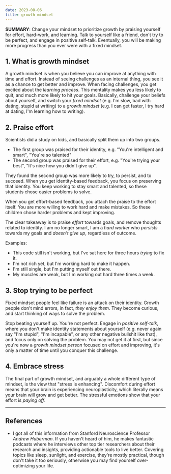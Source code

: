 ```yaml
---
date: 2023-08-06
title: growth mindset
---
```


**SUMMARY**: Change your mindset to prioritize growth by praising yourself for effort, hard-work, and learning. Talk to yourself like a friend, don't try to be perfect, and engage in positive self-talk. Eventually, you will be making more progress than you ever were with a fixed mindset.

## 1. What is growth mindset
A growth mindset is when you believe you can improve at anything with time and effort. Instead of seeing challenges as an internal thing, you see it as a chance to get better and improve. When facing challenges, you get excited about the *learning process*. This mentality makes you less likely to quit, and much more likely to hit your goals. Basically, challenge your beliefs about yourself, and switch your *fixed mindset* (e.g. I'm slow, bad with dating, stupid at writing) to a *growth mindset* (e.g. I can get faster, I try hard at dating, I'm learning how to writing).

## 2. Praise effort
Scientists did a study on kids, and basically split them up into two groups.
- The first group was praised for their identity, e.g. "You're intelligent and smart", "You're so talented"
- The second group was praised for their effort, e.g. "You're trying your best", "It's nice how you didn't give up".

They found the second group was more likely to try, to persist, and to succeed. When you get identity-based feedback, you focus on preserving that identity. You keep working to stay smart and talented, so these students chose easier problems to solve. 

When you get effort-based feedback, you attach the praise to the effort itself. You are more willing to work hard and make mistakes. So these children chose harder problems and kept improving.

The clear takeaway is to praise *effort* towards goals, and remove thoughts related to identity. I am no longer smart, I am a *hard worker* who *persists* towards my goals and *doesn't give up*, regardless of outcome.

Examples:
- This code still isn't working, but I've sat here for three hours *trying* to fix it.
- I'm not rich yet, but I'm working hard to make it happen.
- I'm still single, but I'm putting myself out there.
- My muscles are weak, but I'm working out hard three times a week.

## 3. Stop trying to be perfect
Fixed mindset people feel like failure is an attack on their identity. Growth people don't mind errors, in fact, *they enjoy them*. They become curious, and start thinking of ways to solve the problem.

Stop beating yourself up. You're not perfect. Engage in *positive self-talk*, where you don't make identity statements about yourself (e.g. never again say "I'm stupid", "I'm incapable", or any other negative bullshit like that), and focus only on solving the problem. You may not get it at first, but since you're now a *growth mindset person* focused on effort and improving, it's only a matter of time until you conquer this challenge.

## 4. Embrace stress
The final part of growth mindset, and arguably a whole different type of mindset, is the view that "stress is enhancing". Discomfort during effort means that your brain is experiencing neuroplasticity, which literally means your brain will grow and get better. The stressful emotions show that your effort is *paying off*. 

---
## References
- I got all of this information from Stanford Neuroscience Professor *Andrew Huberman*. If you haven't heard of him, he makes fantastic podcasts where he interviews other top tier researchers about their research and insights, providing actionable tools to live better. Covering topics like sleep, sunlight, and exercise, they're mostly practical, though don't take it too seriously, otherwise you may find yourself over-optimizing your life.